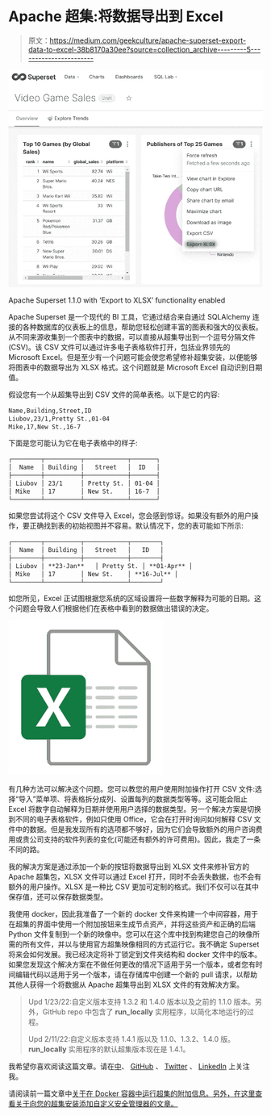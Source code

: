 # Apache 超集:将数据导出到 Excel

> 原文：<https://medium.com/geekculture/apache-superset-export-data-to-excel-38b8170a30ee?source=collection_archive---------5----------------------->

![](img/de7973f2576c8bcc5f6a616e7c546175.png)

Apache Superset 1.1.0 with ‘Export to XLSX’ functionality enabled

Apache Superset 是一个现代的 BI 工具，它通过结合来自通过 SQLAlchemy 连接的各种数据库的仪表板上的信息，帮助您轻松创建丰富的图表和强大的仪表板。从不同来源收集到一个图表中的数据，可以直接从超集导出到一个逗号分隔文件(CSV)。该 CSV 文件可以通过许多电子表格软件打开，包括业界领先的 Microsoft Excel。但是至少有一个问题可能会使您希望修补超集安装，以便能够将图表中的数据导出为 XLSX 格式。这个问题就是 Microsoft Excel 自动识别日期值。

假设您有一个从超集导出到 CSV 文件的简单表格。以下是它的内容:

```
Name,Building,Street,ID
Liubov,23/1,Pretty St.,01-04
Mike,17,New St.,16-7
```

下面是您可能认为它在电子表格中的样子:

```
┌────────┬──────────┬────────────┬───────┐
│  Name  │ Building │   Street   │  ID   │
├────────┼──────────┼────────────┼───────┤
│ Liubov │ 23/1     │ Pretty St. │ 01-04 │
│ Mike   │ 17       │ New St.    │ 16-7  │
└────────┴──────────┴────────────┴───────┘
```

如果您尝试将这个 CSV 文件导入 Excel，您会感到惊讶。如果没有额外的用户操作，要正确找到表的初始视图并不容易。默认情况下，您的表可能如下所示:

```
┌────────┬──────────┬────────────┬────────┐
│  Name  │ Building │   Street   │   ID   │
├────────┼──────────┼────────────┼────────┤
│ Liubov │ **23-Jan**   │ Pretty St. │ **01-Apr** │
│ Mike   │ 17       │ New St.    │ **16-Jul** │
└────────┴──────────┴────────────┴────────┘
```

如您所见，Excel 正试图根据您系统的区域设置将一些数字解释为可能的日期。这个问题会导致人们根据他们在表格中看到的数据做出错误的决定。

![](img/34b1aebd620034a2dd7fcffcb8e31aef.png)

有几种方法可以解决这个问题。您可以教您的用户使用附加操作打开 CSV 文件:选择“导入”菜单项、将表格拆分成列、设置每列的数据类型等等。这可能会阻止 Excel 将数字自动解释为日期并使用用户选择的数据类型。另一个解决方案是切换到不同的电子表格软件，例如只使用 Office，它会在打开时询问如何解释 CSV 文件中的数据。但是我发现所有的选项都不够好，因为它们会导致额外的用户咨询费用或贵公司支持的软件列表的变化(可能还有额外的许可费用)。因此，我走了一条不同的路。

我的解决方案是通过添加一个新的按钮将数据导出到 XLSX 文件来修补官方的 Apache 超集包，XLSX 文件可以通过 Excel 打开，同时不会丢失数据，也不会有额外的用户操作。XLSX 是一种比 CSV 更加可定制的格式。我们不仅可以在其中保存值，还可以保存数据类型。

我使用 docker，因此我准备了一个新的 docker 文件来构建一个中间容器，用于在超集的界面中使用一个附加按钮来生成节点资产，并将这些资产和正确的后端 Python 文件复制到一个新的映像中。您可以在这个库中找到构建您自己的映像所需的所有文件，并以与使用官方超集映像相同的方式运行它。我不确定 Superset 将来会如何发展。我已经决定将补丁锁定到文件夹结构和 docker 文件中的版本。如果您发现这个解决方案在不做任何更改的情况下适用于另一个版本，或者您有时间编辑代码以适用于另一个版本，请在存储库中创建一个新的 pull 请求，以帮助其他人获得一个将数据从 Apache 超集导出到 XLSX 文件的有效解决方案。

> Upd 1/23/22:自定义版本支持 1.3.2 和 1.4.0 版本以及之前的 1.1.0 版本。另外，GitHub repo 中包含了 **run_locally** 实用程序，以简化本地运行的过程。
> 
> Upd 2/11/22:自定义版本支持 1.4.1 版以及 1.1.0、1.3.2、1.4.0 版。 **run_locally** 实用程序的默认超集版本现在是 1.4.1。

我希望你喜欢阅读这篇文章。请在[中](/@agordienko)、 [GitHub](https://github.com/aleksandrgordienko) 、 [Twitter](https://twitter.com/data_diving) 、 [LinkedIn](https://www.linkedin.com/in/aleksandrgordienko/) 上关注我。

请阅读前一篇文章中[关于在 Docker 容器中运行超集的附加信息。另外，在这里查看关于向您的超集安装添加自定义安全管理器的文章](/geekculture/run-apache-superset-locally-in-10-minutes-30bc70ed808c)[。](/geekculture/custom-security-manager-for-apache-superset-c91f413a8be7)